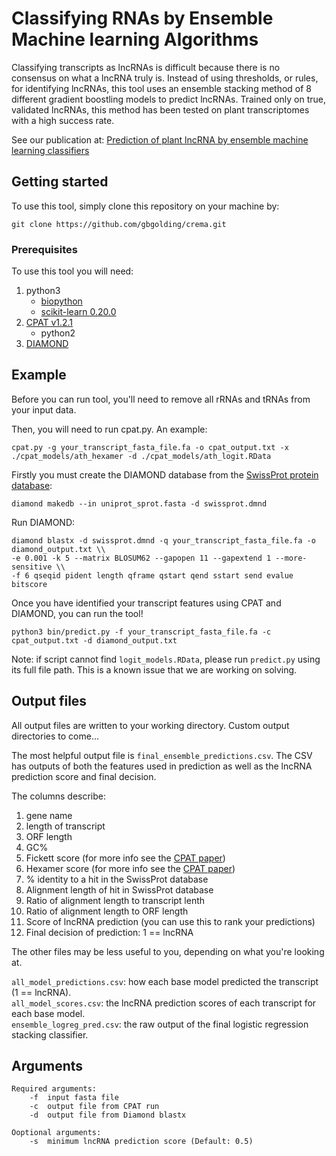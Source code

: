 # Classifying RNAs by Ensemble Machine learning Algorithms

Classifying transcripts as lncRNAs is difficult because there is no consensus
on what a lncRNA truly is.
Instead of using thresholds, or rules, for identifying lncRNAs, this tool uses
an ensemble stacking method of 8 different gradient boostling models to
predict lncRNAs.
Trained only on true, validated lncRNAs, this method has been tested on plant
transcriptomes with a high success rate.

See our publication at:
[Prediction of plant lncRNA by ensemble machine learning classifiers](https://bmcgenomics.biomedcentral.com/articles/10.1186/s12864-018-4665-2)

## Getting started

To use this tool, simply clone this repository on your machine by:
```
git clone https://github.com/gbgolding/crema.git
```

### Prerequisites

To use this tool you will need:

1. python3 
    - [biopython](http://biopython.org/)
    - [scikit-learn 0.20.0](http://scikit-learn.org)  
2. [CPAT v1.2.1](http://rna-cpat.sourceforge.net/)
    - python2
3. [DIAMOND](https://github.com/bbuchfink/diamond)

## Example

Before you can run tool, you'll need to remove all rRNAs and tRNAs from your
input data. 

Then, you will need to run cpat.py. An example:

```
cpat.py -g your_transcript_fasta_file.fa -o cpat_output.txt -x ./cpat_models/ath_hexamer -d ./cpat_models/ath_logit.RData
```

Firstly you must create the DIAMOND database from the [SwissProt protein database](http://www.uniprot.org/downloads):

```
diamond makedb --in uniprot_sprot.fasta -d swissprot.dmnd
```

Run DIAMOND:

```
diamond blastx -d swissprot.dmnd -q your_transcript_fasta_file.fa -o diamond_output.txt \\
-e 0.001 -k 5 --matrix BLOSUM62 --gapopen 11 --gapextend 1 --more-sensitive \\
-f 6 qseqid pident length qframe qstart qend sstart send evalue bitscore
```

Once you have identified your transcript features using CPAT and DIAMOND, you
can run the tool!

```
python3 bin/predict.py -f your_transcript_fasta_file.fa -c cpat_output.txt -d diamond_output.txt
```

Note: if script cannot find `logit_models.RData`, please run `predict.py` using its full file path. This is a known issue that we are working on solving.

## Output files

All output files are written to your working directory. Custom output directories to come...

The most helpful output file is `final_ensemble_predictions.csv`.
The CSV has outputs of both the features used in prediction as well as the lncRNA prediction score and final decision.

The columns describe:

1. gene name
2. length of transcript
3. ORF length
4. GC%
5. Fickett score (for more info see the [CPAT paper](https://academic.oup.com/nar/article/41/6/e74/2902455))
6. Hexamer score (for more info see the [CPAT paper](https://academic.oup.com/nar/article/41/6/e74/2902455))
7. % identity to a hit in the SwissProt database
8. Alignment length of hit in SwissProt database
9. Ratio of alignment length to transcript lenth
10. Ratio of alignment length to ORF length
11. Score of lncRNA prediction (you can use this to rank your predictions)
12. Final decision of prediction: 1 == lncRNA

The other files may be less useful to you, depending on what you're looking at.

`all_model_predictions.csv`: how each base model predicted the transcript (1 == lncRNA).   
`all_model_scores.csv`: the lncRNA prediction scores of each transcript for each base model.  
`ensemble_logreg_pred.csv`: the raw output of the final logistic regression stacking classifier.  

## Arguments

```
Required arguments:
    -f	input fasta file
    -c	output file from CPAT run
    -d	output file from Diamond blastx

Ooptional arguments:
    -s	minimum lncRNA prediction score (Default: 0.5)
```
